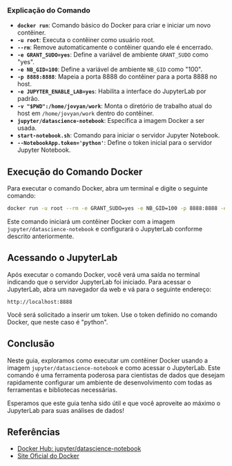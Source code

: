 ### Explicação do Comando

- **`docker run`**: Comando básico do Docker para criar e iniciar um novo contêiner.
- **`-u root`**: Executa o contêiner como usuário root.
- **`--rm`**: Remove automaticamente o contêiner quando ele é encerrado.
- **`-e GRANT_SUDO=yes`**: Define a variável de ambiente `GRANT_SUDO` como "yes".
- **`-e NB_GID=100`**: Define a variável de ambiente `NB_GID` como "100".
- **`-p 8888:8888`**: Mapeia a porta 8888 do contêiner para a porta 8888 no host.
- **`-e JUPYTER_ENABLE_LAB=yes`**: Habilita a interface do JupyterLab por padrão.
- **`-v "$PWD":/home/jovyan/work`**: Monta o diretório de trabalho atual do host em `/home/jovyan/work` dentro do contêiner.
- **`jupyter/datascience-notebook`**: Especifica a imagem Docker a ser usada.
- **`start-notebook.sh`**: Comando para iniciar o servidor Jupyter Notebook.
- **`--NotebookApp.token='python'`**: Define o token inicial para o servidor Jupyter Notebook.

## Execução do Comando Docker

Para executar o comando Docker, abra um terminal e digite o seguinte comando:

```bash
docker run -u root --rm -e GRANT_SUDO=yes -e NB_GID=100 -p 8888:8888 -e JUPYTER_ENABLE_LAB=yes -v "$PWD":/home/jovyan/work jupyter/datascience-notebook start-notebook.sh --NotebookApp.token='python'
```

Este comando iniciará um contêiner Docker com a imagem `jupyter/datascience-notebook` e configurará o JupyterLab conforme descrito anteriormente.

## Acessando o JupyterLab

Após executar o comando Docker, você verá uma saída no terminal indicando que o servidor JupyterLab foi iniciado. Para acessar o JupyterLab, abra um navegador da web e vá para o seguinte endereço:

```
http://localhost:8888
```

Você será solicitado a inserir um token. Use o token definido no comando Docker, que neste caso é "python".

## Conclusão

Neste guia, exploramos como executar um contêiner Docker usando a imagem `jupyter/datascience-notebook` e como acessar o JupyterLab. Este comando é uma ferramenta poderosa para cientistas de dados que desejam rapidamente configurar um ambiente de desenvolvimento com todas as ferramentas e bibliotecas necessárias.

Esperamos que este guia tenha sido útil e que você aproveite ao máximo o JupyterLab para suas análises de dados!

## Referências

- [Docker Hub: jupyter/datascience-notebook](https://hub.docker.com/r/jupyter/datascience-notebook)
- [Site Oficial do Docker](https://www.docker.com/get-started)
```
